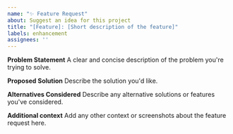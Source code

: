 ```yaml
---
name: "✨ Feature Request"
about: Suggest an idea for this project
title: "[Feature]: [Short description of the feature]"
labels: enhancement
assignees: ''
---
```


**Problem Statement**
A clear and concise description of the problem you're trying to solve.

**Proposed Solution**
Describe the solution you'd like.

**Alternatives Considered**
Describe any alternative solutions or features you've considered.

**Additional context**
Add any other context or screenshots about the feature request here.
